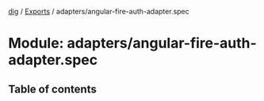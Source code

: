 [dig](../../README.md) / [Exports](../../modules.md) / adapters/angular-fire-auth-adapter.spec

# Module: adapters/angular-fire-auth-adapter.spec

## Table of contents
